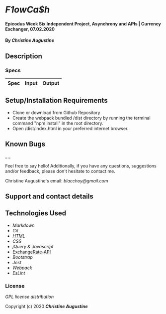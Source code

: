 # _F1owCa$h_

#### Epicodus Week Six Independent Project, Asynchrony and APIs | Currency Exchanger, 07.02.2020

#### By _**Christine Augustine**_

## Description

### Specs
| Spec | Input | Output |
| :-------------     | :------------- | :------------- |


## Setup/Installation Requirements

* Clone or download from Github Repository 
* Create the webpack bundled /dist directory by running the terminal command "npm install" in the root directory.
* Open /dist/index.html in your preferred internet browser.


## Known Bugs

_ _

Feel free to say hello! Additionally, if you have any questions, suggestions and/or feedback, please don't hesitate to contact me.

Christine Augustine's email:
_blacchoy@gmail.com_

## Support and contact details

## Technologies Used

* _Markdown_
* _Git_
* _HTML_
* _CSS_
* _jQuery & Javascript_
* [ExchangeRate-API](https://www.exchangerate-api.com/)
* _Bootstrap_  
* _Jest_
* _Webpack_
* _EsLint_

### License

*GPL license distribution*

Copyright (c) 2020 **_Christine Augustine_**
